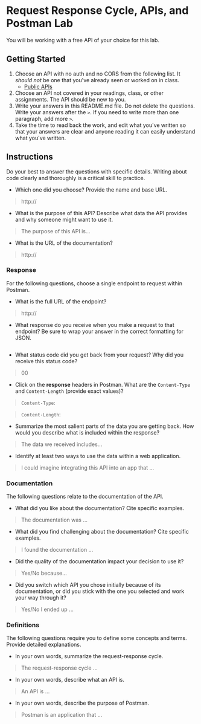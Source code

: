 # Request Response Cycle, APIs, and Postman Lab

You will be working with a free API of your choice for this lab.

## Getting Started

1. Choose an API with no auth and no CORS from the following list. It _should not_ be one that you've already seen or worked on in class.
   - [Public APIs](https://github.com/public-apis/public-apis)
1. Choose an API not covered in your readings, class, or other assignments. The API should be new to you.
1. Write your answers in this README.md file. Do not delete the questions. Write your answers after the `>`. If you need to write more than one paragraph, add more `>`.
1. Take the time to read back the work, and edit what you've written so that your answers are clear and anyone reading it can easily understand what you've written.

## Instructions

Do your best to answer the questions with specific details. Writing about code clearly and thoroughly is a critical skill to practice.

- Which one did you choose? Provide the name and base URL.

> http://

- What is the purpose of this API? Describe what data the API provides and why someone might want to use it.

> The purpose of this API is...

- What is the URL of the documentation?

> http://

### Response

For the following questions, choose a single endpoint to request within Postman.

- What is the full URL of the endpoint?

> http://

- What response do you receive when you make a request to that endpoint? Be sure to wrap your answer in the correct formatting for JSON.

```json


```

- What status code did you get back from your request? Why did you receive this status code?

> 00

- Click on the **response** headers in Postman. What are the `Content-Type` and `Content-Length` (provide exact values)?

> `Content-Type`:

> `Content-Length`:

- Summarize the most salient parts of the data you are getting back. How would you describe what is included within the response?

> The data we received includes...

- Identify at least two ways to use the data within a web application.

> I could imagine integrating this API into an app that ...

### Documentation

The following questions relate to the documentation of the API.

- What did you like about the documentation? Cite specific examples.

> The documentation was ...

- What did you find challenging about the documentation? Cite specific examples.

> I found the documentation ...

- Did the quality of the documentation impact your decision to use it?

> Yes/No because...

- Did you switch which API you chose initially because of its documentation, or did you stick with the one you selected and work your way through it?

> Yes/No I ended up ...

### Definitions

The following questions require you to define some concepts and terms. Provide detailed explanations.

- In your own words, summarize the request-response cycle.

> The request-response cycle ...

- In your own words, describe what an API is.

> An API is ...

- In your own words, describe the purpose of Postman.

> Postman is an application that ...
